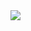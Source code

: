 <img src="https://fustyles.github.io/webduino/LinkIt7697/test_myBlocksFlydown/img/fuFieldFlydown.png">
